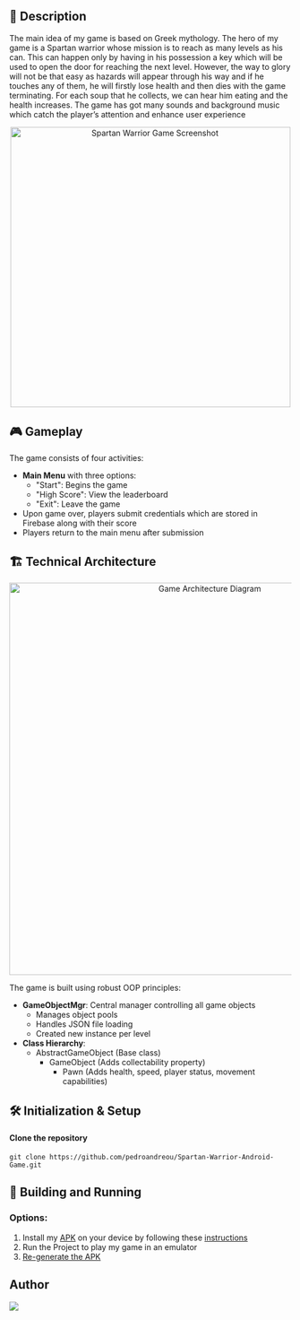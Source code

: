 ## 📰 Description
The main idea of my game is based on Greek mythology. The hero of my game is a Spartan warrior whose mission is to reach as many levels as his can. This can happen only by having in his possession a key which will be used to open the door for reaching the next level. However, the way to glory will not be that easy as hazards will appear through his way and if he touches any of them, he will firstly lose health and then dies with the game terminating. For each soup that he collects, we can hear him eating and the health increases. The game has got many sounds and background music which catch the player’s attention and enhance user experience

<div align="center">
  <img src="https://github.com/user-attachments/assets/61f26f35-7832-4911-91cd-7d0fbcb7d0df" alt="Spartan Warrior Game Screenshot" width="500"/>
</div>

## 🎮 Gameplay
The game consists of four activities:
- **Main Menu** with three options:
  - "Start": Begins the game
  - "High Score": View the leaderboard
  - "Exit": Leave the game
- Upon game over, players submit credentials which are stored in Firebase along with their score
- Players return to the main menu after submission

## 🏗️ Technical Architecture
<div align="center">
  <img src="https://github.com/user-attachments/assets/6a4212cf-ff8f-4bc4-8906-9d49ea57afae" alt="Game Architecture Diagram" width="700"/>
</div>

The game is built using robust OOP principles:
- **GameObjectMgr**: Central manager controlling all game objects
  - Manages object pools
  - Handles JSON file loading
  - Created new instance per level
- **Class Hierarchy**:
  - AbstractGameObject (Base class)
    - GameObject (Adds collectability property)
      - Pawn (Adds health, speed, player status, movement capabilities)

## 🛠 Initialization & Setup
#### Clone the repository  
    git clone https://github.com/pedroandreou/Spartan-Warrior-Android-Game.git

## 🚀 Building and Running
### Options:
1. Install my [APK](https://github.com/pedroandreou/Spartan-Warrior-Android-Game/tree/main/APK) on your device by following these [instructions](https://www.lifewire.com/install-apk-on-android-4177185)
2. Run the Project to play my game in an emulator  
3. [Re-generate the APK](https://developer.android.com/studio/run)  

## Author  
<a href="https://www.linkedin.com/in/petrosandreou80/">
  <img align="center" src="https://img.shields.io/badge/Petros LinkedIn-0077B5?style=for-the-badge&logo=linkedin&logoColor=white" />
</a>
